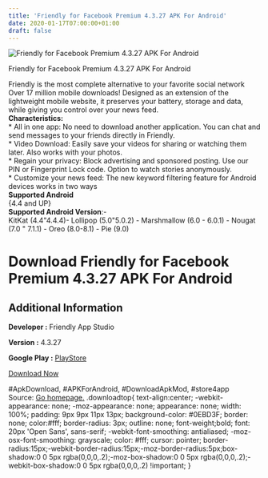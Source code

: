 ```yaml
---
title: 'Friendly for Facebook Premium 4.3.27 APK For Android'
date: 2020-01-17T07:00:00+01:00
draft: false
---
```


![Friendly for Facebook Premium 4.3.27 APK For Android](https://i1.wp.com/apkhome.net/wp-content/uploads/2020/01/Friendly-for-Facebook-Premium-4.3.27.png "Friendly for Facebook Premium 4.3.27 APK For Android")

  

Friendly for Facebook Premium 4.3.27 APK For Android

Friendly is the most complete alternative to your favorite social network  
Over 17 million mobile downloads! Designed as an extension of the lightweight mobile website, it preserves your battery, storage and data, while giving you control over your news feed.  
**Characteristics:**  
\* All in one app: No need to download another application. You can chat and send messages to your friends directly in Friendly.  
\* Video Download: Easily save your videos for sharing or watching them later. Also works with your photos.  
\* Regain your privacy: Block advertising and sponsored posting. Use our PIN or Fingerprint Lock code. Option to watch stories anonymously.  
\* Customize your news feed: The new keyword filtering feature for Android devices works in two ways  
**Supported Android**  
{4.4 and UP}  
**Supported Android Version**:-  
KitKat (4.4"4.4.4)- Lollipop (5.0"5.0.2) - Marshmallow (6.0 - 6.0.1) - Nougat (7.0 " 7.1.1) - Oreo (8.0-8.1) - Pie (9.0)

Download Friendly for Facebook Premium 4.3.27 APK For Android
=============================================================

Additional Information
----------------------

**Developer :** Friendly App Studio

**Version :** 4.3.27

**Google Play :** [PlayStore](https://play.google.com/store/apps/details?id=io.friendly)

  

[Download Now](https://store4app.co/post/friendly-for-facebook-premium-4-3-27-apk-for-android_1579184612)

  
#ApkDownload, #APKForAndroid, #DownloadApkMod, #store4app  
Source: [Go homepage.](https://store4app.co/post/friendly-for-facebook-premium-4-3-27-apk-for-android_1579184612) .downloadtop{ text-align:center; -webkit-appearance: none; -moz-appearance: none; appearance: none; width: 100%; padding: 9px 9px 11px 13px; background-color: #0EBD3F; border: none; color:#fff; border-radius: 3px; outline: none; font-weight;bold; font: 20px 'Open Sans', sans-serif; -webkit-font-smoothing: antialiased; -moz-osx-font-smoothing: grayscale; color: #fff; cursor: pointer; border-radius:15px;-webkit-border-radius:15px;-moz-border-radius:5px;box-shadow:0 0 5px rgba(0,0,0,.2);-moz-box-shadow:0 0 5px rgba(0,0,0,.2);-webkit-box-shadow:0 0 5px rgba(0,0,0,.2) !important; }